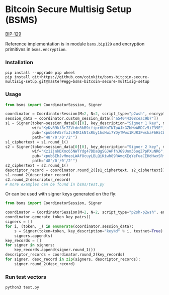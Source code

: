 # Bitcoin Secure Multisig Setup (BSMS)

[BIP-129](https://github.com/bitcoin/bips/blob/15c8203eb36304efa1e4588b950f62a5bb32f965/bip-0129.mediawiki)

Reference implementation is in module `bsms.bip129` and encryption primitives in `bsms.encryption`.

### Installation
```shell
pip install --upgrade pip wheel
pip install git+https://github.com/coinkite/bsms-bitcoin-secure-multisig-setup.git@master#egg=bsms-bitcoin-secure-multisig-setup
```

### Usage
```python
from bsms import CoordinatorSession, Signer

coordinator = CoordinatorSession(M=2, N=2, script_type="p2wsh", encryption="STANDARD")
session_data = coordinator.custom_session_data(["a54044308ceac9b7"])
s1 = Signer(token=session_data[0][0], key_description="Signer 1 key", master_fp="b7868815",
            wif="KyKvR9kf8r7ZVtdn3kB9ifipr6UKnTNTpWJkGZbHwARDCz5iZ39E",
            pub="xpub6FA5rfxJc94K1kNtxRby1hoHwi7YDyTWwx1KUR3FwskaF6HzCbZMz3zQwGnCqdiFeMTPV3YneTGS2YQPiuNYsSvtggWWMQpEJD4jXU7ZzEh",
            path="48'/0'/0'/2'")
s1_ciphertext = s1.round_1()
s2 = Signer(token=session_data[0][0], key_description="Signer 2 key", master_fp="eedff89a",
            wif="Kz1ijnkDXmc65NWTYdg47DDaQgSGJAPfhJG9Unm36oqZPpPXuNR6",
            pub="xpub6EhJvMneoLWAf8cuyLBLQiKiwh89RAmqXEqYeFuaCEHdHwxSRfzLrUxKXEBap7nZSHAYP7Jfq6gZmucotNzpMQ9Sb1nTqerqW8hrtmx6Y6o",
            path="48'/0'/0'/2'")
s2_ciphertext = s2.round_1()
descriptor_record = coordinator.round_2([s1_ciphertext, s2_ciphertext])[0]
s1.round_2(descriptor_record)
s2.round_2(descriptor_record)
# more examples can be found in bsms/test.py
```
Or can be used with signer keys generated on the fly:
```python
from bsms import CoordinatorSession, Signer

coordinator = CoordinatorSession(M=2, N=2, script_type="p2sh-p2wsh", encryption="EXTENDED", testnet=True)
coordinator.generate_token_key_pairs()
signers = []
for i, (token, _) in enumerate(coordinator.session_data):
    s = Signer(token=token, key_description="key%d" % i, testnet=True)
    signers.append(s)
key_records = []
for signer in signers:
    key_records.append(signer.round_1())
descriptor_records = coordinator.round_2(key_records)
for signer, desc_record in zip(signers, descriptor_records):
    signer.round_2(desc_record)
```

### Run test vectors
```shell
python3 test.py
```